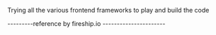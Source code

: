 Trying all the various frontend frameworks to play and build the code

---------reference by fireship.io ----------------------
